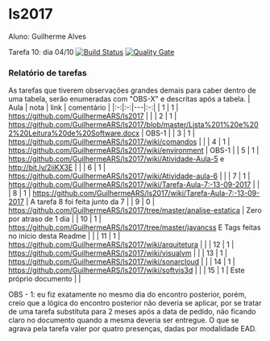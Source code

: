 # ls2017
Aluno: Guilherme Alves

Tarefa 10: dia 04/10 [![Build Status](https://travis-ci.org/GuilhermeARS/Simple-Java-Calculator.svg?branch=master)](https://travis-ci.org/GuilhermeARS/Simple-Java-Calculator) [![Quality Gate](https://sonarcloud.io/api/badges/gate?key=com.mycompany%3ACalculadora)](https://sonarcloud.io/dashboard?id=com.mycompany%3ACalculadora)


### Relatório de tarefas
As tarefas que tiverem observações grandes demais para caber dentro de uma tabela, serão enumeradas com "OBS-X" e descritas após a tabela.
| Aula  | nota | link | comentário  |
|:-:|:-:|---|:-:|
| 1  | 1  | https://github.com/GuilhermeARS/ls2017  |   |
| 2  | 1  | https://github.com/GuilhermeARS/ls2017/blob/master/Lista%201%20e%202%20Leitura%20de%20Software.docx  | OBS-1   |
| 3  | 1  | https://github.com/GuilhermeARS/ls2017/wiki/comandos  |   |
| 4  | 1  | https://github.com/GuilhermeARS/ls2017/wiki/environment  | OBS-1  |
| 5  | 1  | https://github.com/GuilhermeARS/ls2017/wiki/Atividade-Aula-5     e     http://bit.ly/2iiKX3E  |   |
| 6  | 1  | https://github.com/GuilhermeARS/ls2017/wiki/Atividade-aula-6  |   |
| 7  | 1  | https://github.com/GuilhermeARS/ls2017/wiki/Tarefa-Aula-7:-13-09-2017  |   |
| 8  | 1  | https://github.com/GuilhermeARS/ls2017/wiki/Tarefa-Aula-7:-13-09-2017  | A tarefa 8 foi feita junto da 7  |
| 9  | 0  | https://github.com/GuilhermeARS/ls2017/tree/master/analise-estatica  | Zero por atraso de 1 dia  |
| 10 | 1  | https://github.com/GuilhermeARS/ls2017/tree/master/javancss E Tags feitas no início desta Readme  |   |
| 11 | 1  | https://github.com/GuilhermeARS/ls2017/wiki/arquitetura  |   |
| 12 | 1  | https://github.com/GuilhermeARS/ls2017/wiki/visualvm  |   |
| 13 | 1  | https://github.com/GuilhermeARS/ls2017/wiki/sonarcloud  |   |
| 14 | 1  | https://github.com/GuilhermeARS/ls2017/wiki/softvis3d  |   |
| 15 | 1  | Este próprio documento  |   |

OBS - 1:  eu fiz exatamente no mesmo dia do encontro posterior, porém, creio que a lógica do encontro posterior não deveria se aplicar, por se tratar de uma tarefa substituta para 2 meses após a data de pedido, não ficando claro no documento quando a mesma deveria ser entregue. O que se agrava pela tarefa valer por quatro presenças, dadas por modalidade EAD.



